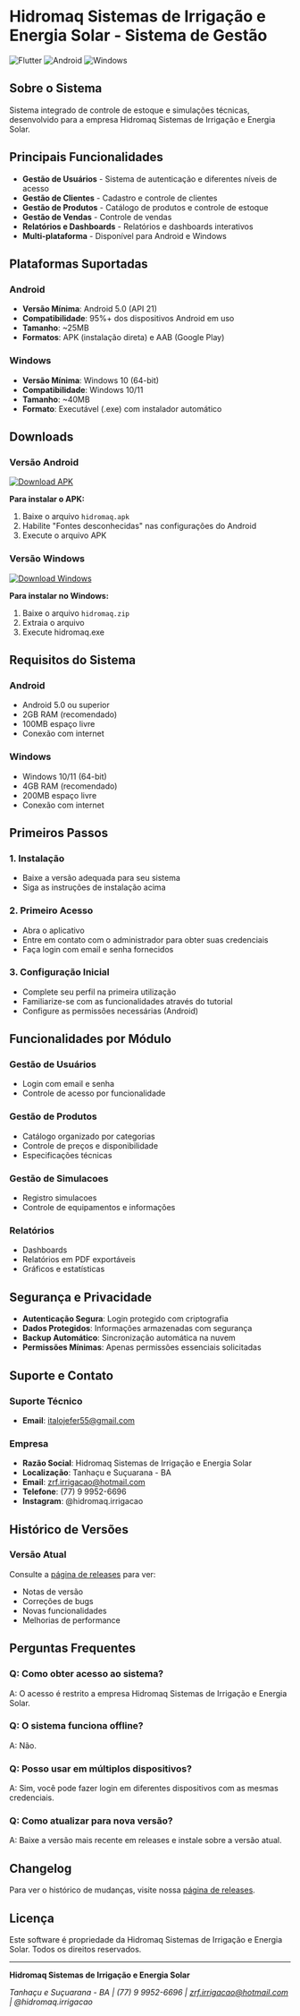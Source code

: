 # Hidromaq Sistemas de Irrigação e Energia Solar - Sistema de Gestão

![Flutter](https://img.shields.io/badge/Flutter-02569B?style=for-the-badge&logo=flutter&logoColor=white)
![Android](https://img.shields.io/badge/Android-3DDC84?style=for-the-badge&logo=android&logoColor=white)
![Windows](https://img.shields.io/badge/Windows-0078D6?style=for-the-badge&logo=windows&logoColor=white)

## Sobre o Sistema

Sistema integrado de controle de estoque e simulações técnicas, desenvolvido para a empresa Hidromaq Sistemas de Irrigação e Energia Solar.

## Principais Funcionalidades

- **Gestão de Usuários** - Sistema de autenticação e diferentes níveis de acesso
- **Gestão de Clientes** - Cadastro e controle de clientes
- **Gestão de Produtos** - Catálogo de produtos e controle de estoque
- **Gestão de Vendas** - Controle de vendas
- **Relatórios e Dashboards** - Relatórios e dashboards interativos
- **Multi-plataforma** - Disponível para Android e Windows

## Plataformas Suportadas

### Android
- **Versão Mínima**: Android 5.0 (API 21)
- **Compatibilidade**: 95%+ dos dispositivos Android em uso
- **Tamanho**: ~25MB
- **Formatos**: APK (instalação direta) e AAB (Google Play)

### Windows
- **Versão Mínima**: Windows 10 (64-bit)
- **Compatibilidade**: Windows 10/11
- **Tamanho**: ~40MB
- **Formato**: Executável (.exe) com instalador automático

## Downloads

### Versão Android
[![Download APK](https://img.shields.io/badge/Download-APK-green?style=for-the-badge&logo=android)](../../releases/latest/download/hidromaq-v0.0.2.apk)

**Para instalar o APK:**
1. Baixe o arquivo `hidromaq.apk`
2. Habilite "Fontes desconhecidas" nas configurações do Android
3. Execute o arquivo APK

### Versão Windows
[![Download Windows](https://img.shields.io/badge/Download-Windows-blue?style=for-the-badge&logo=windows)](../../releases/latest/download/hidromaq-v0.0.2.zip)

**Para instalar no Windows:**
1. Baixe o arquivo `hidromaq.zip`
2. Extraia o arquivo
3. Execute hidromaq.exe

## Requisitos do Sistema

### Android
- Android 5.0 ou superior
- 2GB RAM (recomendado)
- 100MB espaço livre
- Conexão com internet

### Windows
- Windows 10/11 (64-bit)
- 4GB RAM (recomendado)
- 200MB espaço livre
- Conexão com internet

## Primeiros Passos

### 1. Instalação
- Baixe a versão adequada para seu sistema
- Siga as instruções de instalação acima

### 2. Primeiro Acesso
- Abra o aplicativo
- Entre em contato com o administrador para obter suas credenciais
- Faça login com email e senha fornecidos

### 3. Configuração Inicial
- Complete seu perfil na primeira utilização
- Familiarize-se com as funcionalidades através do tutorial
- Configure as permissões necessárias (Android)

## Funcionalidades por Módulo

### Gestão de Usuários
- Login com email e senha
- Controle de acesso por funcionalidade

### Gestão de Produtos
- Catálogo organizado por categorias
- Controle de preços e disponibilidade
- Especificações técnicas

### Gestão de Simulacoes
- Registro simulacoes
- Controle de equipamentos e informações

### Relatórios
- Dashboards 
- Relatórios em PDF exportáveis
- Gráficos e estatísticas

## Segurança e Privacidade

- **Autenticação Segura**: Login protegido com criptografia
- **Dados Protegidos**: Informações armazenadas com segurança
- **Backup Automático**: Sincronização automática na nuvem
- **Permissões Mínimas**: Apenas permissões essenciais solicitadas

## Suporte e Contato

### Suporte Técnico
- **Email**: italojefer55@gmail.com

### Empresa
- **Razão Social**: Hidromaq Sistemas de Irrigação e Energia Solar
- **Localização**: Tanhaçu e Suçuarana - BA
- **Email**: zrf.irrigacao@hotmail.com
- **Telefone**: (77) 9 9952-6696
- **Instagram**: @hidromaq.irrigacao

## Histórico de Versões

### Versão Atual
Consulte a [página de releases](../../releases) para ver:
- Notas de versão
- Correções de bugs
- Novas funcionalidades
- Melhorias de performance

## Perguntas Frequentes

### Q: Como obter acesso ao sistema?
A: O acesso é restrito a empresa Hidromaq Sistemas de Irrigação e Energia Solar.

### Q: O sistema funciona offline?
A: Não.

### Q: Posso usar em múltiplos dispositivos?
A: Sim, você pode fazer login em diferentes dispositivos com as mesmas credenciais.

### Q: Como atualizar para nova versão?
A: Baixe a versão mais recente em releases e instale sobre a versão atual.

## Changelog

Para ver o histórico de mudanças, visite nossa [página de releases](../../releases).

## Licença

Este software é propriedade da Hidromaq Sistemas de Irrigação e Energia Solar. Todos os direitos reservados.

---

**Hidromaq Sistemas de Irrigação e Energia Solar**

*Tanhaçu e Suçuarana - BA | (77) 9 9952-6696 | zrf.irrigacao@hotmail.com | @hidromaq.irrigacao*

